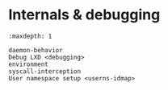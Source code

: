 # Internals & debugging

```{toctree}
:maxdepth: 1

daemon-behavior
Debug LXD <debugging>
environment
syscall-interception
User namespace setup <userns-idmap>
```
